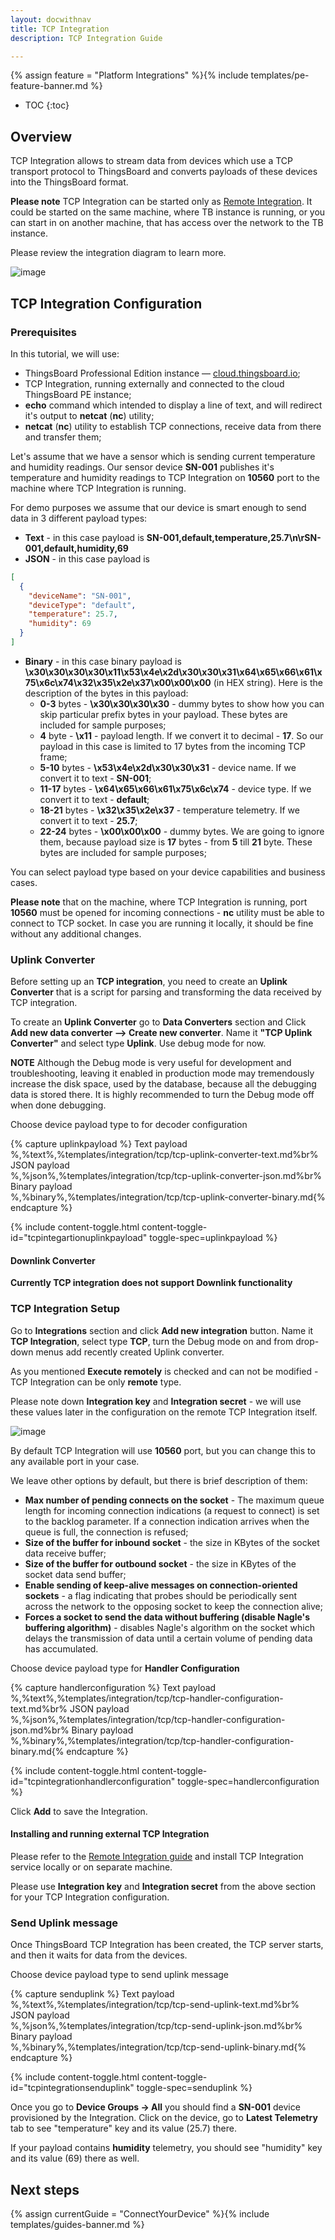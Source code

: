```yaml
---
layout: docwithnav
title: TCP Integration
description: TCP Integration Guide 

---
```


{% assign feature = "Platform Integrations" %}{% include templates/pe-feature-banner.md %}

* TOC
{:toc}

## Overview

TCP Integration allows to stream data from devices which use a TCP transport protocol to ThingsBoard and converts payloads of these devices into the ThingsBoard format.


**Please note** TCP Integration can be started only as [Remote Integration](/docs/user-guide/integrations/remote-integrations). It could be started on the same machine, where TB instance is running, or you can start in on another machine, that has access over the network to the TB instance.  

Please review the integration diagram to learn more.

![image](/images/user-guide/integrations/tcp-integration.svg)

## TCP Integration Configuration

### Prerequisites

In this tutorial, we will use:

 - ThingsBoard Professional Edition instance — [cloud.thingsboard.io](https://cloud.thingsboard.io);
 - TCP Integration, running externally and connected to the cloud ThingsBoard PE instance;
 - **echo** command which intended to display a line of text, and will redirect it's output to **netcat** (**nc**) utility;
 - **netcat** (**nc**) utility to establish TCP connections, receive data from there and transfer them;    

Let's assume that we have a sensor which is sending current temperature and humidity readings.
Our sensor device **SN-001** publishes it's temperature and humidity readings to TCP Integration on **10560** port to the machine where TCP Integration is running.

For demo purposes we assume that our device is smart enough to send data in 3 different payload types:
 - **Text** - in this case payload is **SN-001,default,temperature,25.7\n\rSN-001,default,humidity,69**
 - **JSON** - in this case payload is 
 
```json
[
  {
    "deviceName": "SN-001",
    "deviceType": "default",
    "temperature": 25.7,
    "humidity": 69
  }
]
```
 - **Binary** - in this case binary payload is **\x30\x30\x30\x30\x11\x53\x4e\x2d\x30\x30\x31\x64\x65\x66\x61\x75\x6c\x74\x32\x35\x2e\x37\x00\x00\x00** (in HEX string). 
  Here is the description of the bytes in this payload:
    - **0-3** bytes - **\x30\x30\x30\x30** - dummy bytes to show how you can skip particular prefix bytes in your payload. These bytes are included for sample purposes;
    - **4** byte - **\x11** - payload length. If we convert it to decimal - **17**. So our payload in this case is limited to 17 bytes from the incoming TCP frame;
    - **5-10** bytes - **\x53\x4e\x2d\x30\x30\x31** - device name. If we convert it to text - **SN-001**;
    - **11-17** bytes - **\x64\x65\x66\x61\x75\x6c\x74** - device type. If we convert it to text - **default**;
    - **18-21** bytes - **\x32\x35\x2e\x37** - temperature telemetry. If we convert it to text - **25.7**;
    - **22-24** bytes - **\x00\x00\x00** - dummy bytes. We are going to ignore them, because payload size is **17** bytes - from **5** till **21** byte. These bytes are included for sample purposes;
    
You can select payload type based on your device capabilities and business cases.
 
**Please note** that on the machine, where TCP Integration is running, port **10560** must be opened for incoming connections - **nc** utility must be able to connect to TCP socket.
In case you are running it locally, it should be fine without any additional changes. 

### Uplink Converter

Before setting up an **TCP integration**, you need to create an **Uplink Converter** that is a script for parsing and transforming the data received by TCP integration.

To create an **Uplink Converter** go to **Data Converters** section and Click **Add new data converter —> Create new converter**.
Name it **"TCP Uplink Converter"** and select type **Uplink**. Use debug mode for now.

**NOTE** Although the Debug mode is very useful for development and troubleshooting, leaving it enabled in production mode may tremendously increase the disk space, used by the database, because all the debugging data is stored there. It is highly recommended to turn the Debug mode off when done debugging. 

Choose device payload type to for decoder configuration

{% capture uplinkpayload %}
Text payload<br/>%,%text%,%templates/integration/tcp/tcp-uplink-converter-text.md%br%
JSON payload<br/>%,%json%,%templates/integration/tcp/tcp-uplink-converter-json.md%br%
Binary payload<br/>%,%binary%,%templates/integration/tcp/tcp-uplink-converter-binary.md{% endcapture %}

{% include content-toggle.html content-toggle-id="tcpintegartionuplinkpayload" toggle-spec=uplinkpayload %}

#### Downlink Converter

**Currently TCP integration does not support Downlink functionality**

### TCP Integration Setup

Go to **Integrations** section and click **Add new integration** button. Name it **TCP Integration**, select type **TCP**, turn the Debug mode on and from drop-down menus add recently created Uplink converter.

As you mentioned **Execute remotely** is checked and can not be modified - TCP Integration can be only **remote** type.

Please note down **Integration key** and **Integration secret** - we will use these values later in the configuration on the remote TCP Integration itself.

![image](/images/user-guide/integrations/tcp/tcp-integration-setup.png)

By default TCP Integration will use **10560** port, but you can change this to any available port in your case. 

We leave other options by default, but there is brief description of them:
- **Max number of pending connects on the socket** - The maximum queue length for incoming connection indications (a request to connect) is set to the backlog parameter. If a connection indication arrives when the queue is full, the connection is refused;
- **Size of the buffer for inbound socket** - the size in KBytes of the socket data receive buffer;
- **Size of the buffer for outbound socket** - the size in KBytes of the socket data send buffer;
- **Enable sending of keep-alive messages on connection-oriented sockets** - a flag indicating that probes should be periodically sent across the network to the opposing socket to keep the connection alive;
- **Forces a socket to send the data without buffering (disable Nagle's buffering algorithm)** - disables Nagle's algorithm on the socket which delays the transmission of data until a certain volume of pending data has accumulated.

Choose device payload type for **Handler Configuration**

{% capture handlerconfiguration %}
Text payload<br/>%,%text%,%templates/integration/tcp/tcp-handler-configuration-text.md%br%
JSON payload<br/>%,%json%,%templates/integration/tcp/tcp-handler-configuration-json.md%br%
Binary payload<br/>%,%binary%,%templates/integration/tcp/tcp-handler-configuration-binary.md{% endcapture %}

{% include content-toggle.html content-toggle-id="tcpintegrationhandlerconfiguration" toggle-spec=handlerconfiguration %}

Click **Add** to save the Integration.

#### Installing and running external TCP Integration

Please refer to the [Remote Integration guide](/docs/user-guide/integrations/remote-integrations) and install TCP Integration service locally or on separate machine.

Please use **Integration key** and **Integration secret** from the above section for your TCP Integration configuration.  

### Send Uplink message

Once ThingsBoard TCP Integration has been created, the TCP server starts, and then it waits for data from the devices.

Choose device payload type to send uplink message

{% capture senduplink %}
Text payload<br/>%,%text%,%templates/integration/tcp/tcp-send-uplink-text.md%br%
JSON payload<br/>%,%json%,%templates/integration/tcp/tcp-send-uplink-json.md%br%
Binary payload<br/>%,%binary%,%templates/integration/tcp/tcp-send-uplink-binary.md{% endcapture %}

{% include content-toggle.html content-toggle-id="tcpintegrationsenduplink" toggle-spec=senduplink %}

Once you go to **Device Groups -> All** you should find a **SN-001** device provisioned by the Integration.
Click on the device, go to **Latest Telemetry** tab to see "temperature" key and its value (25.7) there.

If your payload contains **humidity** telemetry, you should see "humidity" key and its value (69) there as well.

## Next steps

{% assign currentGuide = "ConnectYourDevice" %}{% include templates/guides-banner.md %}